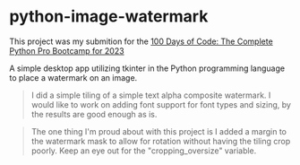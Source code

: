 # python-image-watermark

This project was my submition for the [100 Days of Code: The Complete Python Pro Bootcamp for 2023](https://www.udemy.com/course/100-days-of-code/)


A simple desktop app utilizing tkinter in the Python programming language to place a watermark on an image.

> I did a simple tiling of a simple text alpha composite watermark.  I would like to work on adding font support for font types and sizing, by the results are good enough as is. 

> The one thing I'm proud about with this project is I added a margin to the watermark mask to allow for rotation without having the tiling crop poorly.  Keep an eye out for the "cropping_oversize" variable.